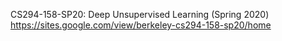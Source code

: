 CS294-158-SP20: Deep Unsupervised Learning (Spring 2020)
https://sites.google.com/view/berkeley-cs294-158-sp20/home



